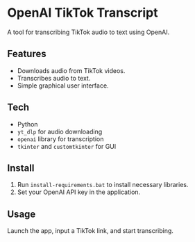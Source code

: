 # OpenAI TikTok Transcript

A tool for transcribing TikTok audio to text using OpenAI.

## Features
- Downloads audio from TikTok videos.
- Transcribes audio to text.
- Simple graphical user interface.

## Tech
- Python
- `yt_dlp` for audio downloading
- `openai` library for transcription
- `tkinter` and `customtkinter` for GUI

## Install
1. Run `install-requirements.bat` to install necessary libraries.
2. Set your OpenAI API key in the application.

## Usage
Launch the app, input a TikTok link, and start transcribing.
